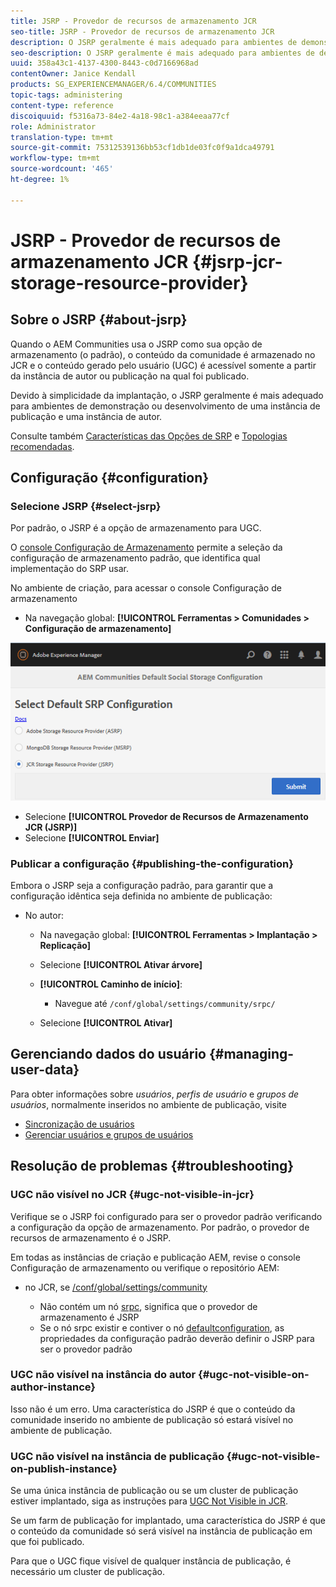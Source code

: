 ```yaml
---
title: JSRP - Provedor de recursos de armazenamento JCR
seo-title: JSRP - Provedor de recursos de armazenamento JCR
description: O JSRP geralmente é mais adequado para ambientes de demonstração ou desenvolvimento de uma instância de publicação e uma instância de autor
seo-description: O JSRP geralmente é mais adequado para ambientes de demonstração ou desenvolvimento de uma instância de publicação e uma instância de autor
uuid: 358a43c1-4137-4300-8443-c0d7166968ad
contentOwner: Janice Kendall
products: SG_EXPERIENCEMANAGER/6.4/COMMUNITIES
topic-tags: administering
content-type: reference
discoiquuid: f5316a73-84e2-4a18-98c1-a384eeaa77cf
role: Administrator
translation-type: tm+mt
source-git-commit: 75312539136bb53cf1db1de03fc0f9a1dca49791
workflow-type: tm+mt
source-wordcount: '465'
ht-degree: 1%

---
```



# JSRP - Provedor de recursos de armazenamento JCR {#jsrp-jcr-storage-resource-provider}

## Sobre o JSRP {#about-jsrp}

Quando o AEM Communities usa o JSRP como sua opção de armazenamento (o padrão), o conteúdo da comunidade é armazenado no JCR e o conteúdo gerado pelo usuário (UGC) é acessível somente a partir da instância de autor ou publicação na qual foi publicado.

Devido à simplicidade da implantação, o JSRP geralmente é mais adequado para ambientes de demonstração ou desenvolvimento de uma instância de publicação e uma instância de autor.

Consulte também [Características das Opções de SRP](working-with-srp.md#characteristics-of-srp-options) e [Topologias recomendadas](topologies.md).

## Configuração {#configuration}

### Selecione JSRP {#select-jsrp}

Por padrão, o JSRP é a opção de armazenamento para UGC.

O [console Configuração de Armazenamento](srp-config.md) permite a seleção da configuração de armazenamento padrão, que identifica qual implementação do SRP usar.

No ambiente de criação, para acessar o console Configuração de armazenamento

* Na navegação global: **[!UICONTROL Ferramentas > Comunidades > Configuração de armazenamento]**

![chlimage_1-234](assets/chlimage_1-234.png)

* Selecione **[!UICONTROL Provedor de Recursos de Armazenamento JCR (JSRP)]**
* Selecione **[!UICONTROL Enviar]**

### Publicar a configuração {#publishing-the-configuration}

Embora o JSRP seja a configuração padrão, para garantir que a configuração idêntica seja definida no ambiente de publicação:

* No autor:

   * Na navegação global: **[!UICONTROL Ferramentas > Implantação > Replicação]**
   * Selecione **[!UICONTROL Ativar árvore]**
   * **[!UICONTROL Caminho de início]**:

      * Navegue até `/conf/global/settings/community/srpc/`
   * Selecione **[!UICONTROL Ativar]**


## Gerenciando dados do usuário {#managing-user-data}

Para obter informações sobre *usuários*, *perfis de usuário* e *grupos de usuários*, normalmente inseridos no ambiente de publicação, visite

* [Sincronização de usuários](sync.md)
* [Gerenciar usuários e grupos de usuários](users.md)

## Resolução de problemas {#troubleshooting}

### UGC não visível no JCR {#ugc-not-visible-in-jcr}

Verifique se o JSRP foi configurado para ser o provedor padrão verificando a configuração da opção de armazenamento. Por padrão, o provedor de recursos de armazenamento é o JSRP.

Em todas as instâncias de criação e publicação AEM, revise o console Configuração de armazenamento ou verifique o repositório AEM:

* no JCR, se [/conf/global/settings/community](http://localhost:4502/crx/de/index.jsp#/conf/global/settings/community)

   * Não contém um nó [srpc](http://localhost:4502/crx/de/index.jsp#/conf/global/settings/community/srpc), significa que o provedor de armazenamento é JSRP
   * Se o nó srpc existir e contiver o nó [defaultconfiguration](http://localhost:4502/crx/de/index.jsp#/conf/global/settings/community/srpc/defaultconfiguration), as propriedades da configuração padrão deverão definir o JSRP para ser o provedor padrão

### UGC não visível na instância do autor {#ugc-not-visible-on-author-instance}

Isso não é um erro. Uma característica do JSRP é que o conteúdo da comunidade inserido no ambiente de publicação só estará visível no ambiente de publicação.

### UGC não visível na instância de publicação {#ugc-not-visible-on-publish-instance}

Se uma única instância de publicação ou se um cluster de publicação estiver implantado, siga as instruções para [UGC Not Visible in JCR](#ugc-not-visible-in-jcr).

Se um farm de publicação for implantado, uma característica do JSRP é que o conteúdo da comunidade só será visível na instância de publicação em que foi publicado.

Para que o UGC fique visível de qualquer instância de publicação, é necessário um cluster de publicação.

